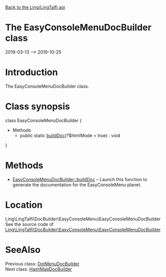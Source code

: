 [Back to the Ling/LingTalfi api](https://github.com/lingtalfi/LingTalfi/blob/master/doc/api/Ling/LingTalfi.md)



The EasyConsoleMenuDocBuilder class
================
2019-03-13 --> 2019-10-25






Introduction
============

The EasyConsoleMenuDocBuilder class.



Class synopsis
==============


class <span class="pl-k">EasyConsoleMenuDocBuilder</span>  {

- Methods
    - public static [buildDoc](https://github.com/lingtalfi/LingTalfi/blob/master/doc/api/Ling/LingTalfi/DocBuilder/EasyConsoleMenu/EasyConsoleMenuDocBuilder/buildDoc.md)(?$htmlMode = true) : void

}






Methods
==============

- [EasyConsoleMenuDocBuilder::buildDoc](https://github.com/lingtalfi/LingTalfi/blob/master/doc/api/Ling/LingTalfi/DocBuilder/EasyConsoleMenu/EasyConsoleMenuDocBuilder/buildDoc.md) &ndash; Launch this function to generate the documentation for the EasyConsoleMenu planet.





Location
=============
Ling\LingTalfi\DocBuilder\EasyConsoleMenu\EasyConsoleMenuDocBuilder<br>
See the source code of [Ling\LingTalfi\DocBuilder\EasyConsoleMenu\EasyConsoleMenuDocBuilder](https://github.com/lingtalfi/LingTalfi/blob/master/DocBuilder/EasyConsoleMenu/EasyConsoleMenuDocBuilder.php)



SeeAlso
==============
Previous class: [DotMenuDocBuilder](https://github.com/lingtalfi/LingTalfi/blob/master/doc/api/Ling/LingTalfi/DocBuilder/DotMenu/DotMenuDocBuilder.md)<br>Next class: [HashMapDocBuilder](https://github.com/lingtalfi/LingTalfi/blob/master/doc/api/Ling/LingTalfi/DocBuilder/HashMap/HashMapDocBuilder.md)<br>
